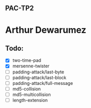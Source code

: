 PAC-TP2
-------

Arthur Dewarumez
================

Todo:
-----
- [x] two-time-pad
- [x] mersenne-twister
- [ ] padding-attack/last-byte
- [ ] padding-attack/last-block
- [ ] padding-attack/full-message
- [ ] md5-collision
- [ ] md5-multicollision
- [ ] length-extension

